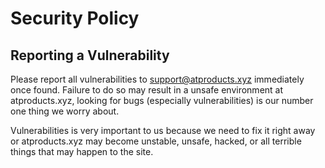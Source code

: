 # Security Policy

## Reporting a Vulnerability

Please report all vulnerabilities to support@atproducts.xyz immediately once found. Failure to do so may result in a unsafe environment at atproducts.xyz, looking for bugs (especially vulnerabilities) is our number one thing we worry about.

Vulnerabilities is very important to us because we need to fix it right away or atproducts.xyz may become unstable, unsafe, hacked, or all terrible things that may happen to the site.
